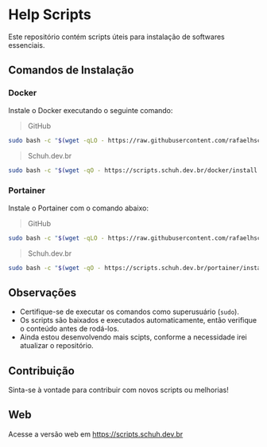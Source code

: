 # Help Scripts

Este repositório contém scripts úteis para instalação de softwares essenciais.

## Comandos de Instalação

### Docker
Instale o Docker executando o seguinte comando:
>GitHub
```bash
sudo bash -c "$(wget -qLO - https://raw.githubusercontent.com/rafaelhschuh/scrips/refs/heads/main/docker/install.sh)"
```
>Schuh.dev.br
```bash
sudo bash -c "$(wget -qO - https://scripts.schuh.dev.br/docker/install.sh)"
```

### Portainer
Instale o Portainer com o comando abaixo:
>GitHub
```bash
sudo bash -c "$(wget -qLO - https://raw.githubusercontent.com/rafaelhschuh/scrips/refs/heads/main/portainer/install.sh)"
```
>Schuh.dev.br
```bash
sudo bash -c "$(wget -qO - https://scripts.schuh.dev.br/portainer/install.sh)"
```

## Observações
- Certifique-se de executar os comandos como superusuário (`sudo`).
- Os scripts são baixados e executados automaticamente, então verifique o conteúdo antes de rodá-los.
- Ainda estou desenvolvendo mais scipts, conforme a necessidade irei atualizar o repositório.

## Contribuição
Sinta-se à vontade para contribuir com novos scripts ou melhorias!

## Web
Acesse a versão web em <https://scripts.schuh.dev.br>
